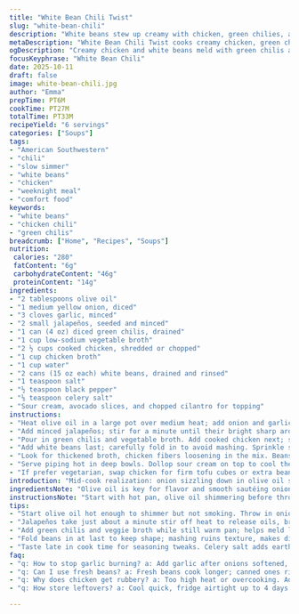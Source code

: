 ```yaml
---
title: "White Bean Chili Twist"
slug: "white-bean-chili"
description: "White beans stew up creamy with chicken, green chilies, and jalapeño heat. Onion and garlic softened in olive oil start the aroma wave. Instead of plain water, use low-sodium veggie broth for a richer base. Chicken broth balances smoothness, plus celery salt adds unexpected depth. All simmered until colors darken, flavors marry, textures meld. Quick, hearty, with avocado and sour cream cooling the spice. A midweek rescue or weekend unwind with plenty of protein and fiber, easy swaps when pantry or hunger call. This chili trusts the senses: onions going translucent, garlic fragrant but not burnt, chicken warmed through but still tender."
metaDescription: "White Bean Chili Twist cooks creamy chicken, green chilis, jalapeño heat, vegeta-ble broth base. Savory, hearty, topped with avocado and sour cream. Protein-packed meal."
ogDescription: "Creamy chicken and white beans meld with green chilis and jalapeños. Savory veggie broth, slow simmered, topped with cool avocado and sour cream for balance."
focusKeyphrase: "White Bean Chili"
date: 2025-10-11
draft: false
image: white-bean-chili.jpg
author: "Emma"
prepTime: PT6M
cookTime: PT27M
totalTime: PT33M
recipeYield: "6 servings"
categories: ["Soups"]
tags:
- "American Southwestern"
- "chili"
- "slow simmer"
- "white beans"
- "chicken"
- "weeknight meal"
- "comfort food"
keywords:
- "white beans"
- "chicken chili"
- "green chilis"
breadcrumb: ["Home", "Recipes", "Soups"]
nutrition: 
 calories: "280"
 fatContent: "6g"
 carbohydrateContent: "46g"
 proteinContent: "14g"
ingredients:
- "2 tablespoons olive oil"
- "1 medium yellow onion, diced"
- "3 cloves garlic, minced"
- "2 small jalapeños, seeded and minced"
- "1 can (4 oz) diced green chilis, drained"
- "1 cup low-sodium vegetable broth"
- "2 ½ cups cooked chicken, shredded or chopped"
- "1 cup chicken broth"
- "1 cup water"
- "2 cans (15 oz each) white beans, drained and rinsed"
- "1 teaspoon salt"
- "½ teaspoon black pepper"
- "⅛ teaspoon celery salt"
- "Sour cream, avocado slices, and chopped cilantro for topping"
instructions:
- "Heat olive oil in a large pot over medium heat; add onion and garlic. Sauté, stirring, until onions turn soft and edges are translucent, about 5 minutes. Watch closely so garlic doesn't burn — burns turn bitter fast."
- "Add minced jalapeños; stir for a minute until their bright sharp aroma bursts out. The seeds? Toss 'em unless you want serious heat. Keep flame moderate to avoid scorching fresh herbs."
- "Pour in green chilis and vegetable broth. Add cooked chicken next; stir gently until chicken warms through — you want it tender, not rubbery or dry. Pour remaining chicken broth and water into the pot, stirring to combine."
- "Add white beans last; carefully fold in to avoid mashing. Sprinkle salt, pepper, and celery salt evenly. Bring the pot to a gentle boil; once bubbling, reduce heat and simmer uncovered. Let flavors marry for 25 to 30 minutes, checking occasionally that liquid doesn’t reduce too far — add water if needed."
- "Look for thickened broth, chicken fibers loosening in the mix. Beans stay fluffy, not broken down. Taste periodically for seasoning balance — adjust salt or pepper here if it feels one-note."
- "Serve piping hot in deep bowls. Dollop sour cream on top to cool the heat. Add avocado slices and sprinkle fresh cilantro leaves; bright green against creamy white and speckled chili—nice contrast visually and flavor-wise."
- "If prefer vegetarian, swap chicken for firm tofu cubes or extra beans; veggie broth already used boosts umami even without meat."
introduction: "Mid-cook realization: onion sizzling down in olive oil sets the scene noisy and fragrant. Garlic joins, tiny pops, sharp scent stretching through air. Jalapeños bring heat but not overwhelming—just enough. I learned quick: skip burning garlic or it's ruined. Chicken shredded, warmed gently with chilies swimming in broth, layers of broth build the base—water, veggie stock, chicken broth combo balances soft and savory nicely. Beans tossed in last, don't mash! This chili shows you how to read ingredients—translucent onions, broth gently simmering, smell deepening, tempo steady. Finger on the pulse, hand on the spoon. Toppings cool heat, smooth texture, fresh snap of cilantro brightens every bite. Easy meal, filling, and adapts well when missing ingredients or when mood swings spicy or mild. Discovered celery salt trick adds a little earthiness, subtle but key. Learn your pot, trust the smells, and watch textures to know when it’s done."
ingredientsNote: "Olive oil is key for flavor and smooth sautéing onions instead of butter or neutral oils; it holds up to heat and adds richness. Yellow onions provide sweet, pungent base; avoid pre-chopped frozen onions—they sweat out more water and lose texture. Fresh garlic essential; minced finely. Jalapeños seeding cuts heat but keeps flavor; can substitute with poblano for subtler warmth or serrano if craving more fire. Green chilies in a can—prefer mild and smoky; swap out for fresh roasted if on hand but adjust quantity downward due to intensity. Using a combo of low-sodium vegetable broth and chicken broth tones down saltiness and adds complexity; grilled chicken or rotisserie work well here; leftover roasted chicken is prime. White beans canned and rinsed keep body and fiber—great to avoid cooking dried from scratch. Celery salt adds salty-earth layer missing from plain salt and pepper. Sour cream, ripe avocado, and fresh cilantro round the bowl with creaminess, cool contrast, and herbal brightness. If dairy-free, swap sour cream for coconut yogurt or omit. Pro tip: keep cilantro chopped fresh just before service for maximum aroma and color punch."
instructionsNote: "Start with hot pan, olive oil shimmering before throwing in onions and garlic. Onions must soften but not caramelize; a translucent look signals correct timing and sweet aroma. Garlic minced fine to release flavor swiftly but avoid browning—stir frequently. Jalapeño minced small disperses heat evenly—quick 60-second stir releases oils and scent without overcooking. Green chilies and initial broth warm chicken but adding more liquid in stages prevents over-diluting. Adding white beans last stops them from breaking apart and turning mushy; fold gently with spoon’s back to keep beans intact. Simmer at low-medium to develop flavors slowly; avoid rapid boil which toughens chicken and evaporates broth too fast—watch for broth level and bean softness. 25-30 minutes gives flavors time to meld; sense texture and aroma shifts more than clock. Salt and seasoning adjustments best done toward end to avoid over-salting early. Serving hot with sour cream, avocado, and cilantro balances flavor and heat—each element plays a role: chill, creaminess, freshness. Tips: If chili too thick, thin with extra water or broth, not more salt. If bland, add splash lime juice or extra celery salt. Using fresh chicken is trickier: cook it separately first to avoid shredding in chili. Tofu or beans make it vegan-friendly with few changes. Timing luxury comes from sensory feedback, not strict numbers."
tips:
- "Start olive oil hot enough to shimmer but not smoking. Throw in onions diced fine for sweet base; sweat until translucent without caramelizing. Garlic minced fine, add last in first step to avoid burning; garlic pops, tiny sharp notes fill air. One slipped into brown ruins flavor, make broth bitter. Timing key here, watch edges closely while stirring often."
- "Jalapeños take just about a minute stir off heat to release oils, bright aroma. Seed removal cuts down harsh heat but keeps character. Can swap poblano for less fire, serrano if craving more punch. Keep pan medium flame to avoid scorching jalapeños or herbs, aromas shift quickly, they go haywire fast if careless."
- "Add green chilis and veggie broth while still warm pan; helps meld layers. Chicken shredded and warmed gently—avoid rubbery texture by stirring, not boiling hard. Adding chicken broth and water in stages stops dilution and preserves broth depth without overwhelming saltiness. Important to keep liquid balance right."
- "Fold beans in at last to keep shape; mashing ruins texture, makes dish too mushy. Use a spoon’s back to gently combine; beans hold fiber, body. Simmer uncovered, low-medium heat for 25-30 minutes; watch for broth reduction and bean softness. Add water carefully if drying out, not salt, to avoid oversalting."
- "Taste late in cook time for seasoning tweaks. Celery salt adds earthy undertone not achieved by plain salt or pepper alone. Sour cream and avocado toppings provide cooling, creamy contrast to chili’s heat. Swap sour cream for coconut yogurt for dairy-free option, cilantro chopped fresh just before serving for max aroma and bright color."
faq:
- "q: How to stop garlic burning? a: Add garlic after onions softened, minced fine. Stir often. Garlic burns fast, bitter taste. If burnt, dilute with broth or restart pot if too far gone. Timing—watch, auditory cues popping help."
- "q: Can I use fresh beans? a: Fresh beans cook longer; canned ones rinsed preferred to avoid metallic taste. If fresh, soak well, cook extra to soften, may change broth thickness. Adjust simmer time accordingly to avoid drying."
- "q: Why does chicken get rubbery? a: Too high heat or overcooking. Add chicken shredded, warm gently stirred in broth, do not boil hard. Slow simmer preserves softness. Cook separately first if unsure then fold in last."
- "q: How store leftovers? a: Cool quick, fridge airtight up to 4 days. Reheat slowly with bit broth or water to loosen thickened chili. Freeze in portioned containers, thaw overnight. Thickens in fridge; don’t add salt on reheat without tasting first."

---
```

